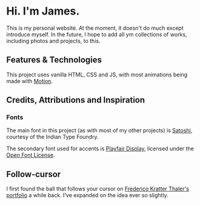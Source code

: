 # Hi. I'm James.
This is my personal website. At the moment, it doesn't do much except introduce myself. In the future, I hope to add all ym collections of works, including photos and projects, to this.

## Features & Technologies
This project uses vanilla HTML, CSS and JS, with most animations being made with [Motion](https://motion.dev/).

## Credits, Attributions and Inspiration
### Fonts
The main font in this project (as with most of my other projects) is [Satoshi](https://www.fontshare.com/fonts/satoshi), courtesy of the Indian Type Foundry.

The secondary font used for accents is [Playfair Display](https://fonts.google.com/specimen/Playfair+Display), licensed under the [Open Font License](https://fonts.google.com/specimen/Playfair+Display/license).

## Follow-cursor
I first found the ball that follows your cursor on [Frederico Kratter Thaler's portfolio](https://www.kkratter.com/) a while back. I've expanded on the idea ever so slightly.